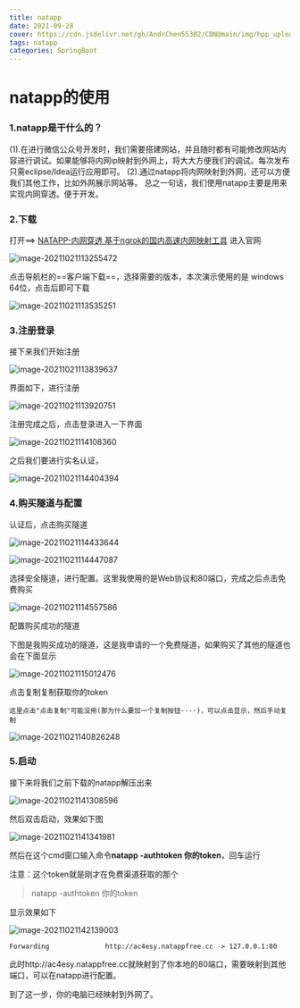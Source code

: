```yaml
---
title: natapp
date: 2021-09-28
cover: https://cdn.jsdelivr.net/gh/AndrChen55302/CDN@main/img/hpp_upload/1633779120000.webp
tags: natapp
categories: SpringBoot
---
```

# natapp的使用

### 1.natapp是干什么的？
(1).在进行微信公众号开发时，我们需要搭建网站，并且随时都有可能修改网站内容进行调试。如果能够将内网ip映射到外网上，将大大方便我们的调试。每次发布只需eclipse/Idea运行应用即可。
(2).通过natapp将内网映射到外网，还可以方便我们其他工作，比如外网展示网站等。
总之一句话，我们使用natapp主要是用来实现内网穿透。便于开发。

### 2.下载

打开==> [NATAPP-内网穿透 基于ngrok的国内高速内网映射工具](https://natapp.cn/) 进入官网

![image-20211021113255472](https://cdn.jsdelivr.net/gh/get103/image1/imgimage-20211021113255472.png)



点击导航栏的==客户端下载==，选择需要的版本，本次演示使用的是 windows 64位，点击后即可下载

![image-20211021113535251](https://cdn.jsdelivr.net/gh/get103/image1/imgimage-20211021113535251.png)



### 3.注册登录

接下来我们开始注册

![image-20211021113839637](https://cdn.jsdelivr.net/gh/get103/image1/imgimage-20211021113839637.png)

界面如下，进行注册

![image-20211021113920751](https://cdn.jsdelivr.net/gh/get103/image1/imgimage-20211021113920751.png)

注册完成之后，点击登录进入一下界面

![image-20211021114108360](https://cdn.jsdelivr.net/gh/get103/image1/imgimage-20211021114108360.png)

之后我们要进行实名认证，

![image-20211021114404394](https://cdn.jsdelivr.net/gh/get103/image1/imgimage-20211021114404394.png)

### 4.购买隧道与配置

认证后，点击购买隧道

![image-20211021114433644](https://cdn.jsdelivr.net/gh/get103/image1/imgimage-20211021114433644.png)

![image-20211021114447087](https://cdn.jsdelivr.net/gh/get103/image1/imgimage-20211021114447087.png)

选择安全隧道，进行配置。这里我使用的是Web协议和80端口，完成之后点击免费购买

![image-20211021114557586](https://cdn.jsdelivr.net/gh/get103/image1/imgimage-20211021114557586.png)



配置购买成功的隧道

下图是我购买成功的隧道，这是我申请的一个免费隧道，如果购买了其他的隧道也会在下面显示

![image-20211021115012476](https://cdn.jsdelivr.net/gh/get103/image1/imgimage-20211021115012476.png)

点击复制复制获取你的token

``这里点击"点击复制"可能没用(那为什么要加一个复制按钮····)，可以点击显示，然后手动复制``

![image-20211021140826248](https://cdn.jsdelivr.net/gh/get103/image1/imgimage-20211021140826248.png)

### 5.启动

接下来将我们之前下载的natapp解压出来

![image-20211021141308596](https://cdn.jsdelivr.net/gh/get103/image1/imgimage-20211021141308596.png)

然后双击启动，效果如下图

![image-20211021141341981](https://cdn.jsdelivr.net/gh/get103/image1/imgimage-20211021141341981.png)

 然后在这个cmd窗口输入命令**natapp -authtoken 你的token**，回车运行

注意：这个token就是刚才在免费渠道获取的那个

> natapp -authtoken 你的token

显示效果如下

![image-20211021142139003](https://cdn.jsdelivr.net/gh/get103/image1/imgimage-20211021142139003.png)

```
Forwarding              http://ac4esy.natappfree.cc -> 127.0.0.1:80   
```

此时http://ac4esy.natappfree.cc就映射到了你本地的80端口，需要映射到其他端口，可以在natapp进行配置。

到了这一步，你的电脑已经映射到外网了。








